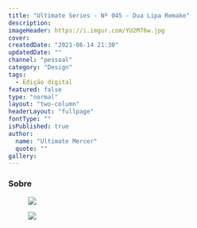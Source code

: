 ```yaml
---
title: "Ultimate Series - Nº 045 - Dua Lipa Remake"
description:
imageHeader: https://i.imgur.com/YU2M76w.jpg
cover:
createdDate: "2021-06-14 21:30"
updatedDate: ""
channel: "pessoal"
category: "Design"
tags:
  - Edição digital
featured: false
type: "normal"
layout: "two-column"
headerLayout: "fullpage"
fontType: ""
isPublished: true
author:
  name: "Ultimate Mercer"
  quote: ""
gallery:
---
```


### Sobre
<figure>
	<img src="https://i.imgur.com/YU2M76w.jpg" class="img-fluid mx-auto d-block mb-4" />
</figure>

<figure>
	<img src="https://i.imgur.com/XfkZcBw.jpg" class="img-fluid mx-auto d-block mb-4" />
</figure>